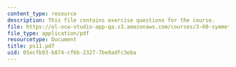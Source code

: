 ```yaml
---
content_type: resource
description: This file contains exercise questions for the course.
file: https://ol-ocw-studio-app-qa.s3.amazonaws.com/courses/3-60-symmetry-structure-and-tensor-properties-of-materials-fall-2005/05ecfb93b874cf6b23277be9adfc3eba_ps11.pdf
file_type: application/pdf
resourcetype: Document
title: ps11.pdf
uid: 05ecfb93-b874-cf6b-2327-7be9adfc3eba
---
```

